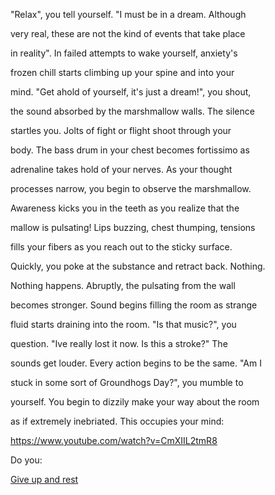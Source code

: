 "Relax", you tell yourself. "I must be in a dream. Although

very real, these are not the kind of events that take place

in reality". In failed attempts to wake yourself, anxiety's

frozen chill starts climbing up your spine and into your

mind. "Get ahold of yourself, it's just a dream!", you shout,

the sound absorbed by the marshmallow walls. The silence

startles you. Jolts of fight or flight shoot through your

body. The bass drum in your chest becomes fortissimo as

adrenaline takes hold of your nerves. As your thought

processes narrow, you begin to observe the marshmallow.

Awareness kicks you in the teeth as you realize that the

mallow is pulsating! Lips buzzing, chest thumping, tensions

fills your fibers as you reach out to the sticky surface.

Quickly, you poke at the substance and retract back. Nothing.

Nothing happens. Abruptly, the pulsating from the wall

becomes stronger. Sound begins filling the room as strange

fluid starts draining into the room. "Is that music?", you

question. "Ive really lost it now. Is this a stroke?" The

sounds get louder. Every action begins to be the same. "Am I

stuck in some sort of Groundhogs Day?", you mumble to

yourself. You begin to dizzily make your way about the room

as if extremely inebriated. This occupies your mind:

https://www.youtube.com/watch?v=CmXIIL2tmR8

Do you:

[Give up and rest](mind-melter/rest.md)
